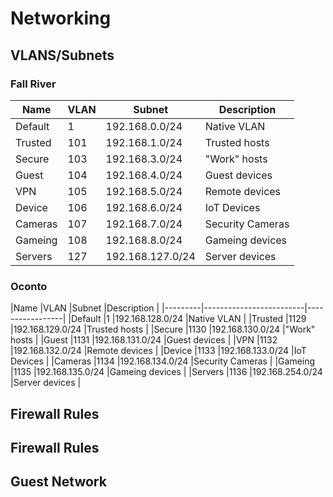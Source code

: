 # Networking

## VLANS/Subnets
### Fall River
|Name     |VLAN |Subnet             |Description      |
|---------|-----|-------------------|-----------------|
|Default  |1    |192.168.0.0/24     |Native VLAN      |
|Trusted  |101  |192.168.1.0/24     |Trusted hosts    | 
|Secure   |103  |192.168.3.0/24     |"Work" hosts     |
|Guest    |104  |192.168.4.0/24     |Guest devices    | 
|VPN      |105  |192.168.5.0/24     |Remote devices   |
|Device   |106  |192.168.6.0/24     |IoT Devices      |
|Cameras  |107  |192.168.7.0/24     |Security Cameras |
|Gameing  |108  |192.168.8.0/24     |Gameing devices  |
|Servers  |127  |192.168.127.0/24   |Server devices   |

### Oconto
|Name     |VLAN |Subnet             |Description      |
|---------|-------------------------|-----------------|
|Default  |1    |192.168.128.0/24   |Native VLAN      |
|Trusted  |1129 |192.168.129.0/24   |Trusted hosts    | 
|Secure   |1130 |192.168.130.0/24   |"Work" hosts     |
|Guest    |1131 |192.168.131.0/24   |Guest devices    | 
|VPN      |1132 |192.168.132.0/24   |Remote devices   |
|Device   |1133 |192.168.133.0/24   |IoT Devices      |
|Cameras  |1134 |192.168.134.0/24   |Security Cameras |
|Gameing  |1135 |192.168.135.0/24   |Gameing devices  |
|Servers  |1136 |192.168.254.0/24   |Server devices   |

## Firewall Rules



## Firewall Rules

## Guest Network
